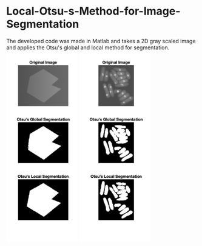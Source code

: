 # Local-Otsu-s-Method-for-Image-Segmentation
The developed code was made in Matlab  and takes a 2D gray scaled image and applies the Otsu's global and local method for segmentation.<br />
<img src="otsuResult1.png" height="500">
<img src="otsuResult3.png" height="500">
